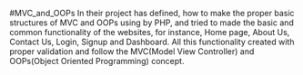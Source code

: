 #MVC_and_OOPs
In their project has defined, how to make the proper basic structures of MVC and OOPs using by PHP, and tried to made the basic and common functionality of the websites, for instance, Home page, About Us, Contact Us, Login, Signup and Dashboard. All this functionality created with proper validation and follow the MVC(Model View Controller) and OOPs(Object Oriented Programming) concept.
